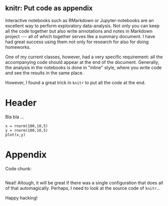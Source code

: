 ## knitr: Put code as appendix

Interactive notebooks such as RMarkdown or Jupyter-notebooks are an excellent
way to perform exploratory data-analysis. Not only you can keep all the code
together but also write annotations and notes in Markdown project --- all of
which together serves like a summary document. I have had great success using them
not only for research for also for doing homeworks.

One of my current classes, however, had a very specific requirement: all the
accompanying code should appear at the end of the document. Generally, the
analysis in the notebooks is done in "inline" style, where you write code and
see the results in the same place.

However, I found a great trick in `knitr` to put all the code at the end.

  # Header
  Bla bla ...
  ```{r plot1,echo=FALSE}
  x = rnorm(100,10,5)
  y = rnorm(100,10,5)
  plot(x,y)
  ````
  
  # Appendix
  
  Code chunk:
  ```{r ref.label="plot1",eval=FALSE}
  ```

Neat! Altough, it will be great if there was a single configuration that does
all of that automagically. Perhaps, I need to look at the source code of
`knitr`... 

Happy hacking!
